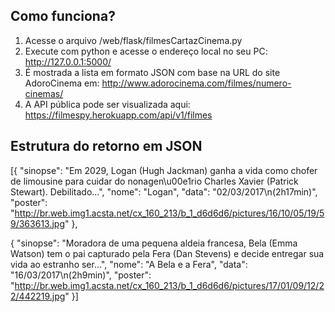 Como funciona?
-----------------

1. Acesse o arquivo /web/flask/filmesCartazCinema.py
2. Execute com python e acesse o endereço local no seu PC: http://127.0.0.1:5000/
3. É mostrada a lista em formato JSON com base na URL do site AdoroCinema em: http://www.adorocinema.com/filmes/numero-cinemas/
4. A API pública pode ser visualizada aqui: https://filmespy.herokuapp.com/api/v1/filmes

Estrutura do retorno em JSON
-----------------

[{
	"sinopse": "Em 2029, Logan (Hugh Jackman) ganha a vida como chofer de limousine para cuidar do nonagen\u00e1rio Charles Xavier (Patrick Stewart). Debilitado...",
	"nome": "Logan",
	"data": "02/03/2017\n(2h17min)",
	"poster": "http://br.web.img1.acsta.net/cx_160_213/b_1_d6d6d6/pictures/16/10/05/19/59/363613.jpg"
},

{
	"sinopse": "Moradora de uma pequena aldeia francesa, Bela (Emma Watson) tem o pai capturado pela Fera (Dan Stevens) e decide entregar sua vida ao estranho ser...",
	"nome": "A Bela e a Fera",
	"data": "16/03/2017\n(2h9min)",
	"poster": "http://br.web.img1.acsta.net/cx_160_213/b_1_d6d6d6/pictures/17/01/09/12/22/442219.jpg"
}]



